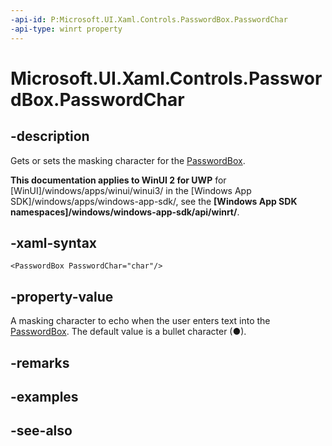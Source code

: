 ```yaml
---
-api-id: P:Microsoft.UI.Xaml.Controls.PasswordBox.PasswordChar
-api-type: winrt property
---
```


<!-- Property syntax
public string PasswordChar { get;  set; }
-->

# Microsoft.UI.Xaml.Controls.PasswordBox.PasswordChar

## -description
Gets or sets the masking character for the [PasswordBox](passwordbox.md).

**This documentation applies to WinUI 2 for UWP** for [WinUI]/windows/apps/winui/winui3/ in the [Windows App SDK]/windows/apps/windows-app-sdk/, see the **[Windows App SDK namespaces]/windows/windows-app-sdk/api/winrt/**.

## -xaml-syntax
```xaml
<PasswordBox PasswordChar="char"/>
```


## -property-value
A masking character to echo when the user enters text into the [PasswordBox](passwordbox.md). The default value is a bullet character (●).

## -remarks

## -examples

## -see-also
